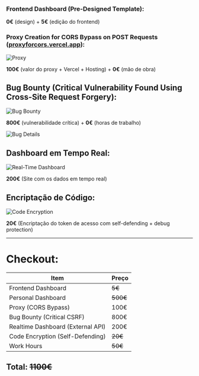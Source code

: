 ### **Frontend Dashboard (Pre-Designed Template):**  
**0€** (design) + **5€** (edição do frontend)  

### **Proxy Creation for CORS Bypass on POST Requests ([proxyforcors.vercel.app](https://proxyforcors.vercel.app/)):**  

![Proxy](https://com.miui.notes/note_image/02104a91bfcb75d970fe6098f3a65893c88406e7)  

**100€** (valor do proxy + Vercel + Hosting) + **0€** (mão de obra)  

## **Bug Bounty (Critical Vulnerability Found Using Cross-Site Request Forgery):**  

![Bug Bounty](https://com.miui.notes/note_image/e331dbd8ce804eb21f156c4d1bcc7bc071026167)  

**800€** (vulnerabilidade crítica) + **0€** (horas de trabalho)  

![Bug Details](https://com.miui.notes/note_image/5860d86ec06da681804237da0069a50d5eeb1e7f)  

## **Dashboard em Tempo Real:**  

![Real-Time Dashboard](https://com.miui.notes/note_image/b25e46ee903bdb84f3a8185703d8630d09962ac1)  

**200€** (Site com os dados em tempo real)  

## **Encriptação de Código:**  

![Code Encryption](https://com.miui.notes/note_image/cd8eaf60d2e6366477e7343e647976498d4ae4bc)  

**20€** (Encriptação do token de acesso com self-defending + debug protection)  

---

# **Checkout:**  

| Item | Preço |
|-------------------------------|----------|
| Frontend Dashboard | ~~5€~~ |
| Personal Dashboard | ~~500€~~ |
| Proxy (CORS Bypass) | 100€ |
| Bug Bounty (Critical CSRF) | 800€ |
| Realtime Dashboard (External API) | 200€ |
| Code Encryption (Self-Defending) | ~~20€~~ |
| Work Hours | ~~50€~~ |

## **Total:** ~~**1100€**~~
